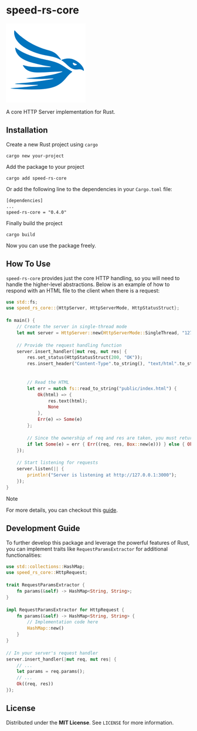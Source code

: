 # speed-rs-core
![](speedrs-logo.png)

A core HTTP Server implementation for Rust.
## Installation
Create a new Rust project using `cargo`
```shell
cargo new your-project
```
Add the package to your project
```
cargo add speed-rs-core
```
Or add the following line to the dependencies in your `Cargo.toml` file:
```
[dependencies]
...
speed-rs-core = "0.4.0"
```
Finally build the project
```
cargo build
```
Now you can use the package freely.
## How To Use
`speed-rs-core` provides just the core HTTP handling, so you will need to handle the higher-level abstractions. Below is an example of how to respond with an HTML file to the client when there is a request:
```rust
use std::fs;
use speed_rs_core::{HttpServer, HttpServerMode, HttpStatusStruct};

fn main() {
    // Create the server in single-thread mode
    let mut server = HttpServer::new(HttpServerMode::SingleThread, "127.0.0.1:3000");
    
    // Provide the request handling function
    server.insert_handler(|mut req, mut res| {
        res.set_status(HttpStatusStruct(200, "OK"));
        res.insert_header("Content-Type".to_string(), "text/html".to_string());


        // Read the HTML
        let err = match fs::read_to_string("public/index.html") {
            Ok(html) => {
                res.text(html);
                None
            },
            Err(e) => Some(e)
        };

        // Since the ownership of req and res are taken, you must return them back to the server
        if let Some(e) = err { Err((req, res, Box::new(e))) } else { Ok((req, res)) }
    });

    // Start listening for requests
    server.listen(|| {
        println!("Server is listening at http://127.0.0.1:3000");
    });
}
```
> [!NOTE]
> For more details, you can checkout this [guide](GUIDE.MD).
## Development Guide
To further develop this package and leverage the powerful features of Rust, you can implement traits like `RequestParamsExtractor` for additional functionalities:
```rust
use std::collections::HashMap;
use speed_rs_core::HttpRequest;

trait RequestParamsExtractor {
    fn params(&self) -> HashMap<String, String>;
}

impl RequestParamsExtractor for HttpRequest {
    fn params(&self) -> HashMap<String, String> {
        // Implementation code here
        HashMap::new()
    }
}

// In your server's request handler
server.insert_handler(|mut req, mut res| {
    // ...
    let params = req.params();
    // ...
    Ok((req, res))
});
```
## License
Distributed under the **MIT License**. See `LICENSE` for more information.